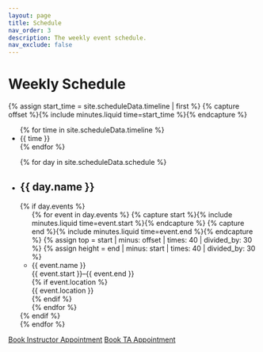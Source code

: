 ```yaml
---
layout: page
title: Schedule
nav_order: 3
description: The weekly event schedule.
nav_exclude: false
---
```

<link rel="stylesheet" href="/assets/css/style.css">

# Weekly Schedule
{% assign start_time = site.scheduleData.timeline | first %}
{% capture offset %}{% include minutes.liquid time=start_time %}{% endcapture %}
<div class="schedule">
  <ul class="schedule-timeline" style="min-width: {{ site.scheduleData.schedule | size | times: 130 }}px">
    {% for time in site.scheduleData.timeline %}
    <li class="schedule-time">{{ time }} </li>
    {% endfor %}
  </ul>
  <ul class="schedule-group">
    {% for day in site.scheduleData.schedule %}
    <li class="schedule-day">
      <h2 class="schedule-header">{{ day.name }}</h2>
      {% if day.events %}
      <ul class="schedule-events" style="height: {{ site.scheduleData.timeline | size | times: 40 }}px">
      {% for event in day.events %}
        {% capture start %}{% include minutes.liquid time=event.start %}{% endcapture %}
        {% capture end %}{% include minutes.liquid time=event.end %}{% endcapture %}
        {% assign top = start | minus: offset | times: 40 | divided_by: 30 %}
        {% assign height = end | minus: start | times: 40 | divided_by: 30 %}
        <li class="schedule-event {% if event.class %}{{ event.class }}{% else %}{{ event.name | slugify }}{% endif %}"
            style="top: {{ top }}px; height: {{ height }}px;">
          <div class="name">{{ event.name }}</div>
          <div class="time">{{ event.start }}–{{ event.end }}</div>
          {% if event.location %}
          <div class="location">{{ event.location }}</div>
          {% endif %}
        </li>
      {% endfor %}
      </ul>
      {% endif %}
    </li>
    {% endfor %}
  </ul>
</div>

<a href="" class="btn btn-outline h6" id="ubs_appointment_url" >Book Instructor Appointment</a>
<a href="" class="btn btn-outline h6" id="ta_appointment_url">Book TA Appointment</a>

<div id="loader"></div>

<script src="/assets/js/library.js"></script>
<script>
    library.staticData("{{site.courseDetails_sheet_url}}", "{{site.courseDetails}}","general_site_details", "scheduleView" ,{{site.site_mode_isOffline}}, "{{site.general_data_csv}}");
</script>